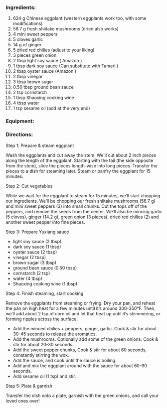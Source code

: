 ### Ingredients:
1. 624 g Chinese eggplant (western eggplants work too, with some modifications)
2. 56.7 g fresh shiitake mushrooms (dried also works)
3. 4 mini sweet peppers
4. 5 cloves garlic
5. 14 g of ginger
6. 5 dried red chilies (adjust to your liking)
7. 3 pieces green onion
8. 2 tbsp light soy sauce (
   Amazon
   )
9. 1 tbsp dark soy sauce (Can substitute with Tamari )
10. 2 tbsp oyster sauce (Amazon )
11. 2 tbsp vinegar
12. 3 tbsp brown sugar
13. 0.50 tbsp ground bean sauce
14. 2 tsp cornstarch
15. 1 tbsp Shaoxing cooking wine 
16. 4 tbsp water
17. 1 tsp sesame oil (add at the very end)

### Equipment:

### Directions:
Step 1: Prepare & steam eggplant

Wash the eggplants and cut away the stem.
We'll  cut about 2 inch pieces along the length of the eggplant.
Starting with the tail (the side opposite from the stem), slice the pieces length-wise into  long pieces. Transfer the pieces to a dish for steaming later.
Steam or panfry the eggplant for 15 minutes.

Step 2: Cut vegetables

While we wait for the eggplant to steam for 15 minutes, we’ll start chopping our ingredients. 
We’ll be chopping our fresh shiitake mushrooms (56.7 g) and mini sweet peppers (3) into small chunks. Cut the tops off of the peppers, and remove the seeds from the center. 
We’ll also be mincing garlic (5 cloves), ginger (14.2 g), green onion (3 pieces), dried red chilies (2) and another sweet pepper into fine pieces. 

Step 3: Prepare Yuxiang sauce

- light soy sauce (2 tbsp)
- dark soy sauce (1 tbsp)
- oyster sauce (2 tbsp)
- vinegar (2 tbsp)
- brown sugar (3 tbsp)
- ground bean sauce (0.50 tbsp)
- cornstarch (2 tsp)
- water (4 tbsp)
- Shaoxing cooking wine (1 tbsp) 

Step 4: Finish steaming, start cooking

Remove the eggplants from steaming or frying.  Dry your pan, and reheat the pan on high heat for a few minutes until it’s around 300-350°F. 
Then, we’ll add about 2 tsp of corn oil and let that heat up until it’s shimmering, or forming ripples across the surface. 

- Add the minced chilies + peppers, ginger, garlic. Cook & stir for about 30-45 seconds to release the aromatics.
- Add the mushrooms. Optionally add some of the green onions. Cook & stir for about 20-30 seconds. 
- Add the sweet pepper chunks, Cook & stir for about 60 seconds, constantly stirring the wok. 
- Add the sauce, and cook until the sauce is boiling.
- Add and mix the eggplant around with the sauce for about 60-90 seconds.
- Add sesame oil (1 tsp) and stir.

Step 5: Plate & garnish

Transfer the dish onto a plate, garnish with the green onions, and call your loved ones over!